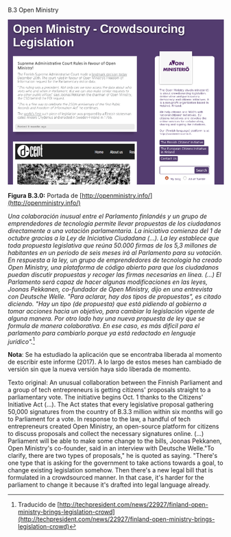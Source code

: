 B.3 Open Ministry

![image alt text](image_0.png)

**Figura B.3.0:** Portada de [http://openministry.info/](http://openministry.info/)

_Una colaboración inusual entre el Parlamento finlandés y un grupo de emprendedores de tecnología permite llevar propuestas de los ciudadanos directamente a una votación parlamentaria. La iniciativa comienza del 1 de octubre gracias a la Ley de Iniciativa Ciudadana \(...\). La ley establece que toda propuesta legislativa que reúna 50.000 firmas de los 5,3 millones de habitantes en un periodo de seis meses irá al Parlamento para su votación. En respuesta a la ley, un grupo de emprendedores de tecnología ha creado Open Ministry, una plataforma de código abierto para que los ciudadanos puedan discutir propuestas y recoger las firmas necesarias en línea. \(...\) El Parlamento será capaz de hacer algunas modificaciones en las leyes, Joonas Pekkanen, co-fundador de Open Ministry, dijo en una entrevista con Deutsche Welle. "Para aclarar, hay dos tipos de propuestas", es citado diciendo. "Hay un tipo \(de propuesta\) que está pidiendo al gobierno a tomar acciones hacia un objetivo, para cambiar la legislación vigente de alguna manera. Por otro lado hay una nueva propuesta de ley que se formula de manera colaborativa. En ese caso, es más difícil para el parlamento para cambiarlo porque ya está redactado en lenguaje jurídico"._[^1]

**Nota**: Se ha estudiado la aplicación que se encontraba liberada al momento de escribir este informe \(2017\). A lo largo de estos meses han cambiado de versión sin que la nueva versión haya sido liberada de momento.

Texto original: An unusual collaboration between the Finnish Parliament and a group of tech entrepreneurs is getting citizens' proposals straight to a parliamentary vote. The initiative begins Oct. 1 thanks to the Citizens' Initiative Act \(...\). The Act states that every legislative proposal gathering 50,000 signatures from the country of B.3.3 million within six months will go to Parliament for a vote. In response to the law, a handful of tech entrepreneurs created Open Ministry, an open-source platform for citizens to discuss proposals and collect the necessary signatures online. \(...\) Parliament will be able to make some change to the bills, Joonas Pekkanen, Open Ministry's co-founder, said in an interview with Deutsche Welle."To clarify, there are two types of proposals," he is quoted as saying. "There's one type that is asking for the government to take actions towards a goal, to change existing legislation somehow. Then there's a new legal bill that is formulated in a crowdsourced manner. In that case, it's harder for the parliament to change it because it's drafted into legal language already.

[^1]: Traducido de [http://techpresident.com/news/22927/finland-open-ministry-brings-legislation-crowd](http://techpresident.com/news/22927/finland-open-ministry-brings-legislation-crowd)


